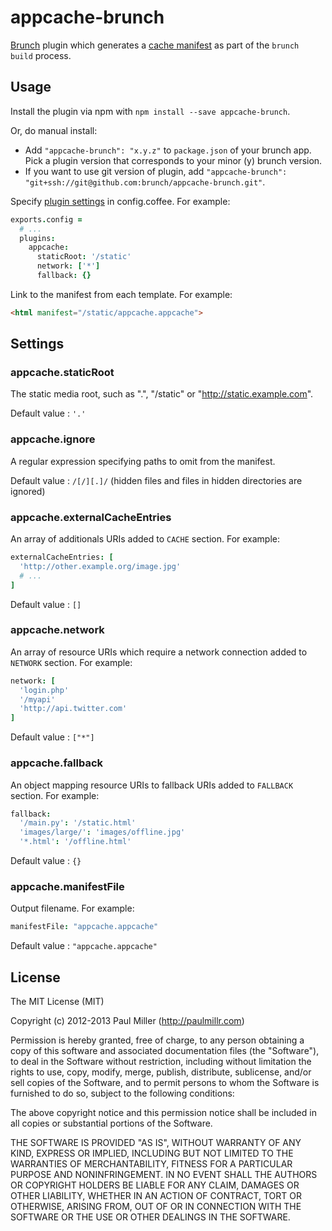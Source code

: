 # appcache-brunch

[Brunch][1] plugin which generates a [cache manifest][2] as part of the
`brunch build` process.

[1]: http://brunch.io
[2]: https://developer.mozilla.org/en-US/docs/HTML/Using_the_application_cache#The_cache_manifest_file

## Usage

Install the plugin via npm with `npm install --save appcache-brunch`.

Or, do manual install:

* Add `"appcache-brunch": "x.y.z"` to `package.json` of your brunch app.
  Pick a plugin version that corresponds to your minor (y) brunch version.
* If you want to use git version of plugin, add
`"appcache-brunch": "git+ssh://git@github.com:brunch/appcache-brunch.git"`.

Specify [plugin settings](#settings) in config.coffee. For example:

```coffeescript
exports.config =
  # ...
  plugins:
    appcache:
      staticRoot: '/static'
      network: ['*']
      fallback: {}
```

Link to the manifest from each template. For example:

```html
<html manifest="/static/appcache.appcache">
```

## Settings

### appcache.staticRoot

The static media root, such as ".", "/static" or "http://static.example.com".

Default value : `'.'`

### appcache.ignore

A regular expression specifying paths to omit from the manifest.

Default value : `/[/][.]/` (hidden files and files in hidden directories are ignored)

### appcache.externalCacheEntries

An array of additionals URIs added to `CACHE` section. For example:

```coffeescript
externalCacheEntries: [
  'http://other.example.org/image.jpg'
  # ...
]
```

Default value : `[]`

### appcache.network

An array of resource URIs which require a network connection added to `NETWORK` section. For example:

```coffeescript
network: [
  'login.php'
  '/myapi'
  'http://api.twitter.com'
]
```

Default value : `["*"]`

### appcache.fallback

An object mapping resource URIs to fallback URIs added to `FALLBACK` section. For example:

```coffeescript
fallback:
  '/main.py': '/static.html'
  'images/large/': 'images/offline.jpg'
  '*.html': '/offline.html'
```

Default value : `{}`

### appcache.manifestFile

Output filename. For example:

```coffeescript
manifestFile: "appcache.appcache"
```

Default value : `"appcache.appcache"`

## License

The MIT License (MIT)

Copyright (c) 2012-2013 Paul Miller (http://paulmillr.com)

Permission is hereby granted, free of charge, to any person obtaining a copy
of this software and associated documentation files (the "Software"), to deal
in the Software without restriction, including without limitation the rights
to use, copy, modify, merge, publish, distribute, sublicense, and/or sell
copies of the Software, and to permit persons to whom the Software is
furnished to do so, subject to the following conditions:

The above copyright notice and this permission notice shall be included in
all copies or substantial portions of the Software.

THE SOFTWARE IS PROVIDED "AS IS", WITHOUT WARRANTY OF ANY KIND, EXPRESS OR
IMPLIED, INCLUDING BUT NOT LIMITED TO THE WARRANTIES OF MERCHANTABILITY,
FITNESS FOR A PARTICULAR PURPOSE AND NONINFRINGEMENT. IN NO EVENT SHALL THE
AUTHORS OR COPYRIGHT HOLDERS BE LIABLE FOR ANY CLAIM, DAMAGES OR OTHER
LIABILITY, WHETHER IN AN ACTION OF CONTRACT, TORT OR OTHERWISE, ARISING FROM,
OUT OF OR IN CONNECTION WITH THE SOFTWARE OR THE USE OR OTHER DEALINGS IN
THE SOFTWARE.
